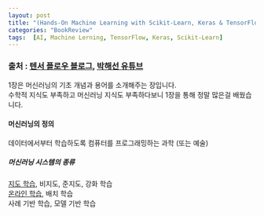 ```yaml
---
layout: post
title: "(Hands-On Machine Learning with Scikit-Learn, Keras & TensorFlow) 2. 1장"
categories: "BookReview"
tags:  [AI, Machine Lerning, TensorFlow, Keras, Scikit-Learn]
---
```


### 출처 : [텐서 플로우 블로그](https://tensorflow.blog/%ed%95%b8%ec%a6%88%ec%98%a8-%eb%a8%b8%ec%8b%a0%eb%9f%ac%eb%8b%9d-1%ec%9e%a5-2%ec%9e%a5/), [박해선 유튜브](https://youtube.com/playlist?list=PLJN246lAkhQjX3LOdLVnfdFaCbGouEBeb)


1장은 머신러닝의 기초 개념과 용어를 소개해주는 장입니다.</br>
수학적 지식도 부족하고 머신러닝 지식도 부족하다보니 1장을 통해 정말 많은걸 배웠습니다.</br>

#### 머신러닝의 정의
데이터에서부터 학습하도록 컴퓨터를 프로그래밍하는 과학 (또는 예술)

##### 머신러닝 시스템의 종류
[지도 학습](https://maizer2.github.io/인공지능/용어/2022/01/24/지도-학습.html), 비지도, 준지도, 강화 학습</br>
[온라인 학습](https://maizer2.github.io/%EC%9D%B8%EA%B3%B5%EC%A7%80%EB%8A%A5/%EC%9A%A9%EC%96%B4/2022/01/14/%EC%9D%B8%EA%B3%B5%EC%A7%80%EB%8A%A5%EC%97%90%EC%84%9C-%EC%9E%85%EB%A0%A5-%EB%8D%B0%EC%9D%B4%ED%84%B0-%EC%8A%A4%ED%8A%B8%EB%A6%BC%EC%9D%B4%EB%9E%80.html), 배치 학습</br>
사례 기반 학습, 모델 기반 학습
